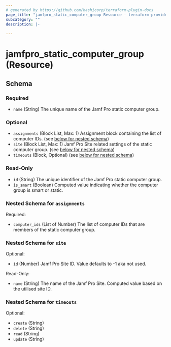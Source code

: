 ```yaml
---
# generated by https://github.com/hashicorp/terraform-plugin-docs
page_title: "jamfpro_static_computer_group Resource - terraform-provider-jamfpro"
subcategory: ""
description: |-
  
---
```


# jamfpro_static_computer_group (Resource)





<!-- schema generated by tfplugindocs -->
## Schema

### Required

- `name` (String) The unique name of the Jamf Pro static computer group.

### Optional

- `assignments` (Block List, Max: 1) Assignment block containing the list of computer IDs. (see [below for nested schema](#nestedblock--assignments))
- `site` (Block List, Max: 1) Jamf Pro Site related settings of the static computer group. (see [below for nested schema](#nestedblock--site))
- `timeouts` (Block, Optional) (see [below for nested schema](#nestedblock--timeouts))

### Read-Only

- `id` (String) The unique identifier of the Jamf Pro static computer group.
- `is_smart` (Boolean) Computed value indicating whether the computer group is smart or static.

<a id="nestedblock--assignments"></a>
### Nested Schema for `assignments`

Required:

- `computer_ids` (List of Number) The list of computer IDs that are members of the static computer group.


<a id="nestedblock--site"></a>
### Nested Schema for `site`

Optional:

- `id` (Number) Jamf Pro Site ID. Value defaults to -1 aka not used.

Read-Only:

- `name` (String) The name of the Jamf Pro Site. Computed value based on the utilised site ID.


<a id="nestedblock--timeouts"></a>
### Nested Schema for `timeouts`

Optional:

- `create` (String)
- `delete` (String)
- `read` (String)
- `update` (String)
